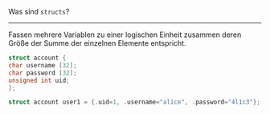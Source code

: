 Was sind ``structs``?

---

Fassen mehrere Variablen zu einer logischen Einheit zusammen deren Größe der Summe der einzelnen Elemente entspricht.

```c
struct account {
char username [32];
char password [32];
unsigned int uid;
};

struct account user1 = {.uid=1, .username="alice", .password="4l1c3"};
```